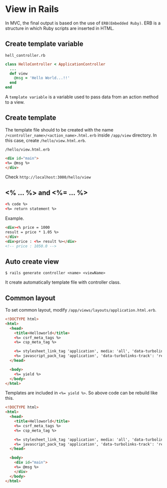# View in Rails

In MVC, the final output is based on the use of `ERB(Embedded Ruby)`. ERB is a structure in which Ruby scripts are inserted in HTML.

## Create template variable

`hell_controller.rb`
```ruby
class HelloController < ApplicationController
  ...
  def view
    @msg = 'Hello World...!!'
  end
end
```
A `template variable` is a variable used to pass data from an action method to a view.

## Create template

The template file should to be created with the name `/<controller_name>/<action_name>.html.erb` inside `/app/view` directory. In this case, create `/hello/view.html.erb`.

`/hello/view.html.erb`
```html
<div id="main">
<%= @msg %>
</div>
```

Check `http://localhost:3000/hello/view`

## <% ... %> and <%= ... %>

```html
<% code %>
<%= return statement %>
```

Example.

```html
<div><% price = 1000
result = price * 1.05 %>
</div>
<div>price : <%= result %></div>
<!-- price : 1050.0 -->
```

## Auto create view

```shell
$ rails generate controller <name> <viewName>
```

It create automatically template file with controller class.

## Common layout

To set common layout, modify `/app/views/layouts/application.html.erb`.

```html
<!DOCTYPE html>
<html>
  <head>
    <title>Helloworld</title>
    <%= csrf_meta_tags %>
    <%= csp_meta_tag %>

    <%= stylesheet_link_tag 'application', media: 'all', 'data-turbolinks-track': 'reload' %>
    <%= javascript_pack_tag 'application', 'data-turbolinks-track': 'reload' %>
  </head>

  <body>
    <%= yield %>
  </body>
</html>
```

Templates are included in `<%= yield %>`. So above code can be rebuild like this.

```html
<!DOCTYPE html>
<html>
  <head>
    <title>Helloworld</title>
    <%= csrf_meta_tags %>
    <%= csp_meta_tag %>

    <%= stylesheet_link_tag 'application', media: 'all', 'data-turbolinks-track': 'reload' %>
    <%= javascript_pack_tag 'application', 'data-turbolinks-track': 'reload' %>
  </head>

  <body>
    <div id="main">
    <%= @msg %>
    </div>
  </body>
</html>
```